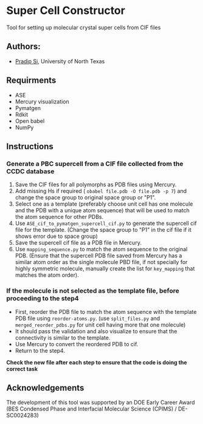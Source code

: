 # Super Cell Constructor
Tool for setting up molecular crystal super cells from CIF files

## Authors:
- [Pradip Si](https://www.valsson.info/members/pradip-si), University of North Texas

## Requirments
- ASE
- Mercury visualization
- Pymatgen
- Rdkit
- Open babel 
- NumPy

## Instructions 

### Generate a PBC supercell from a CIF file collected from the CCDC database
1. Save the CIF files for all polymorphs as PDB files using Mercury.
2. Add missing Hs if required ( `obabel file.pdb -O file.pdb -p 7`) and change the space group to original space group or "P1".
3. Select one as a template (preferably choose unit cell has one molecule and the PDB with a unique atom sequence) that will be used to match the atom sequence for other PDBs.
4. Use `ASE_cif_to_pymatgen_supercell_cif.py` to generate the supercell cif file for the template. (Change the space group to "P1" in the cif file if it shows error due to space group) 
5. Save the supercell cif file as a PDB file in Mercury.
6. Use `mapping_sequence.py` to match the atom sequence to the original PDB. (Ensure that the supercell PDB file saved from Mercury has a similar atom order as the single molecule PBD file, if not specially for highly symmetric molecule, manually create the list for `key_mapping` that matches the atom order).

### If the molecule is not selected as the template file, before proceeding to the step4

- First, reorder the PDB file to match the atom sequence with the template PDB file using `reorder-atoms.py`. (use `split_files.py` and `merged_reorder_pdbs.py` for unit cell having more that one molecule)
- It should pass the validation and also visualize to ensure that the connectivity is similar to the template.
- Use Mercury to convert the reordered PDB to cif.
- Return to the step4.


**Check the new file after each step to ensure that the code is doing the correct task**

## Acknowledgements
The development of this tool was supported by an DOE Early Career Award (BES Condensed Phase and Interfacial Molecular Science (CPIMS) / DE-SC0024283)

